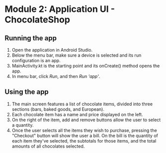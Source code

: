 # Module 2: Application UI - ChocolateShop
## Running the app
1. Open the application in Android Studio.
2. Below the menu bar, make sure a device is selected and its run configuration is an app.
3. MainActivity.kt is the starting point and its onCreate() method opens the app.
4. In menu bar, click <em>Run</em>, and then <em>Run 'app'</em>.

## Using the app
1. The main screen features a list of chocolate items, divided into three sections (bars, baked 
goods, and European).
2. Each chocolate item has a name and price displayed on the left.
3. On the right of the item, add and remove buttons allow the user to select a quantity.
4. Once the user selects all the items they wish to purchase, pressing the "Checkout" button will 
show the user a bill. On the bill is the quantity of each item they've selected, the 
subtotals for those items, and the total amounts of all chocolates selected.